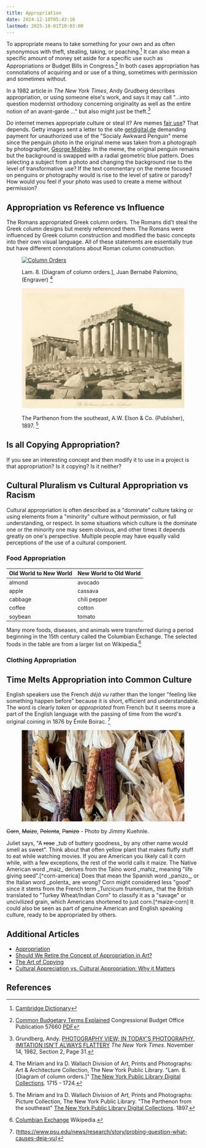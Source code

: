 ```yaml
---
title: Appropriation
date: 2024-12-10T05:43:16
lastmod: 2025-10-01T10:03:00
---
```


To appropriate means to take something for your own and as often synonymous with theft, stealing, taking, or poaching.[^cambridge-appropriation] It can also mean a specific amount of money set aside for a specific use such as Appropriations or Budget Bills in Congress.[^cbo] In both cases appropriation has connotations of acquiring and or use of a thing, sometimes with permission and sometimes without.

In a 1982 article in _The New York Times_, Andy Grudberg describes appropriation, or using someone else's work, and says it may call "...into question modernist orthodoxy concerning originality as well as the entire notion of an avant-garde ..." but also might just be theft.[^grundberg]

Do internet memes appropriate culture or steal it? Are memes [fair use](../copyright/fair-use.md)? That depends. Getty images sent a letter to the site [getdigital.de](https://www.getdigital.de/) demanding payment for unauthorized use of the "Socialy Awkward Penguin" meme since the penguin photo in the original meme was taken from a photograph by photographer, [George Mobley](https://georgefmobley.com/). In the meme, the original penguin remains but the background is swapped with a radial geometric blue pattern. Does selecting a subject from a photo and changing the background rise to the level of transformative use? If the text commentary on the meme focused on penguins or photography would is rise to the level of satire or parody? How would you feel if your photo was used to create a meme without permission?

## Appropriation vs Reference vs Influence

The Romans appropriated Greek column orders. The Romans did't steal the Greek column designs but merely referenced them. The Romans were influenced by Greek column construction and modified the basic concepts into their own visual language. All of these statements are essentially true but have different connotations about Roman column construction.

<div class="gallery-grid">

<figure>

[![Column Orders](./attachments/1715-Lam-8-Diagram-of-column-orders-Juan-Bernabé-Palomino-engraver.jpg)](./attachments/1715-Lam-8-Diagram-of-column-orders-Juan-Bernabé-Palomino-engraver.jpg)

<figcaption>

Lam. 8. [Diagram of column orders.], Juan Bernabé Palomino, (Engraver) [^palomino-columns]

</figcaption>
</figure>

<figure>

[![The Parthenon from the southeast](./attachments/1897-parthenon-fromt-the-southeast-a-w-elson-and-co.jpg)](./attachments/1897-parthenon-fromt-the-southeast-a-w-elson-and-co.jpg)

<figcaption>

The Parthenon from the southeast, A.W. Elson & Co. (Publisher), 1897. [^parthenon]

</figcaption>
</figure>

</div>

## Is all Copying Appropriation?

If you see an interesting concept and then modify it to use in a project is that appropriation? Is it copying? Is it neither?

## Cultural Pluralism vs Cultural Appropriation vs Racism

Cultural appropriation is often described as a "dominate" culture taking or using elements from a "minority" culture without permission, or full understanding, or respect. In some situations which culture is the dominate one or the minority one may seem obvious, and other times it depends greatly on one's perspective. Multiple people may have equally valid perceptions of the use of a cultural component.

### Food Appropriation

| Old World to New World | New World to Old World |
| ---------------------- | ---------------------- |
| almond                 | avocado                |
| apple                  | cassava                |
| cabbage                | chili pepper           |
| coffee                 | cotton                 |
| soybean                | tomato                 |

Many more foods, diseases, and animals were transferred during a period beginning in the 15th century called the Columbian Exchange. The selected foods in the table are from a larger list on Wikipedia.[^columbian-exchange]

### Clothing Appropriation

## Time Melts Appropriation into Common Culture

English speakers use the French _déjà vu_ rather than the longer "feeling like something happen before" because it is short, efficient and understandable. The word is clearly _taken_ or _appropriated_ from French but it seems more a part of the English language with the passing of time from the word's original coining in 1876 by Émile Boirac. [^deja-vu]

<div class="gallery-grid">
<figure>

[![Corn on a wagon](./attachments/2017-10-14-corn-on-a-wagon.jpg)](./attachments/2017-10-14-corn-on-a-wagon.jpg)

</figure>

<figcaption>

<del>Corn</del>, <del>Maize</del>, <del>Polenta</del>, <del>Panizo</del> - Photo by Jimmy Kuehnle.

</figcaption>

</div>
Juliet says, "A <del>rose</del> _tub of buttery goodness_ by any other name would smell as sweet". Think about that often yellow plant that makes fluffy stuff to eat while watching movies. If you are American you likely call it corn while, with a few exceptions, the rest of the world calls it maize. The Native American word _maiz_ derives from the Taíno word _mahiz_ meaning "life giving seed".[^corn-america] Does that mean the Spanish word _panizo_, or the Italian word _polenta_ are wrong? Corn might considered less "good" since it stems from the French term _Turcicum frumentum_ that the British translated to "Turkey Wheat/Indian Corn" to classify it as a "savage" or uncivilized grain, which Americans shortened to just corn.[^maize-corn] It could also be seen as part of genuine American and English speaking culture, ready to be appropriated by others.

## Additional Articles

- [Appropriation](https://www.moma.org/collection/terms/appropriation)
- [Should We Retire the Concept of Appropriation in Art?](https://whitehotmagazine.com/articles/concept-appropriation-in-art-/5467)
- [The Art of Copying](https://www.artsy.net/article/artsy-editorial-the-art-of-copying-ten-masters-of-appropriation)
- [Cultural Appreciation vs. Cultural Appropriation: Why it Matters](https://greenheart.org/blog/greenheart-international/cultural-appreciation-vs-cultural-appropriation-why-it-matters/)

## References

[^cambridge-appropriation]: [Cambridge Dictionary](https://dictionary.cambridge.org/us/dictionary/english/appropriation)
[^cbo]: [Common Budgetary Terms Explained](https://www.cbo.gov/publication/57660) Congressional Budget Office Publication 57660 [PDF](https://www.cbo.gov/system/files/2021-12/57420-Budgetary-Terms.pdf)
[^grundberg]: Grundberg, Andy. [PHOTOGRAPHY VIEW; IN TODAY'S PHOTOGRAPHY, IMITATION ISN'T ALWAYS FLATTERY](https://www.nytimes.com/1982/11/14/arts/photography-view-in-today-s-photography-imitation-isn-t-always-flattery.html) _The New York Times_. November 14, 1982, Section 2, Page 31.
[^deja-vu]: (https://www.psu.edu/news/research/story/probing-question-what-causes-deja-vu)
[^palomino-columns]: The Miriam and Ira D. Wallach Division of Art, Prints and Photographs: Art & Architecture Collection, The New York Public Library. "Lam. 8. [Diagram of column orders.]" [The New York Public Library Digital Collections](https://digitalcollections.nypl.org/items/340eeea0-c6df-012f-6558-58d385a7bc34). 1715 - 1724.
[^parthenon]: The Miriam and Ira D. Wallach Division of Art, Prints and Photographs: Picture Collection, The New York Public Library. "The Parthenon from the southeast" [The New York Public Library Digital Collections](https://digitalcollections.nypl.org/items/d5ad3560-c5bf-012f-d5ec-58d385a7bc34). 1897.
[^maize-corn]: Fussel, Betty. “Translating Maize into Corn: The Transformation of America’s Native Grain.” Social Research, vol. 66, no. 1, 1999, pp. 41–65. (page 42) JSTOR, [http://www.jstor.org/stable/40971301](http://www.jstor.org/stable/40971301).
[^corn-america]: Espinoza, Mauricio. [‘All Corn Is the Same,’ and Other Foolishness about America’s King of Crops](https://cfaes.osu.edu/news/articles/%E2%80%98all-corn-is-the-same%E2%80%99-and-other-foolishness-about-america%E2%80%99s-king-crops). College of Food, Agricultural, and Environmental Sciences. OSU. April 1, 2015.
[^columbian-exchange]: [Columbian Exchange](https://en.wikipedia.org/wiki/Columbian_exchange) Wikipedia.
